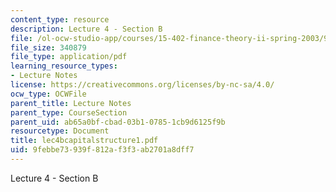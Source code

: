 ```yaml
---
content_type: resource
description: Lecture 4 - Section B
file: /ol-ocw-studio-app/courses/15-402-finance-theory-ii-spring-2003/9febbe73939f812af3f3ab2701a8dff7_lec4bcapitalstructure1.pdf
file_size: 340879
file_type: application/pdf
learning_resource_types:
- Lecture Notes
license: https://creativecommons.org/licenses/by-nc-sa/4.0/
ocw_type: OCWFile
parent_title: Lecture Notes
parent_type: CourseSection
parent_uid: ab65a0bf-cbad-03b1-0785-1cb9d6125f9b
resourcetype: Document
title: lec4bcapitalstructure1.pdf
uid: 9febbe73-939f-812a-f3f3-ab2701a8dff7
---
```

Lecture 4 - Section B